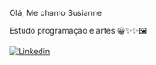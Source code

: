Olá,
Me chamo Susianne

Estudo programação e artes 😀✨✨🖼️

[![Linkedin](https://img.shields.io/badge/LinkedIn-0077B5?style=for-the-badge&logo=linkedin&logoColor=white)](www.linkedin.com/in/susianne-ferreira-da-silva-472114309)
